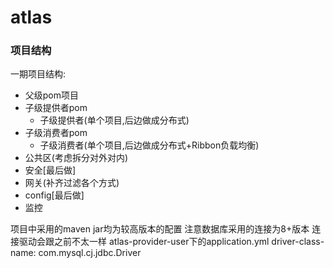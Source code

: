 # atlas

### 项目结构
一期项目结构:

* 父级pom项目
* 子级提供者pom
  * 子级提供者(单个项目,后边做成分布式)
* 子级消费者pom
  * 子级消费者(单个项目,后边做成分布式+Ribbon负载均衡)
* 公共区(考虑拆分对外对内)
* 安全[最后做]
* 网关(补齐过滤各个方式)
* config[最后做]
* 监控

项目中采用的maven jar均为较高版本的配置
注意数据库采用的连接为8+版本 连接驱动会跟之前不太一样 
atlas-provider-user下的application.yml driver-class-name: com.mysql.cj.jdbc.Driver

